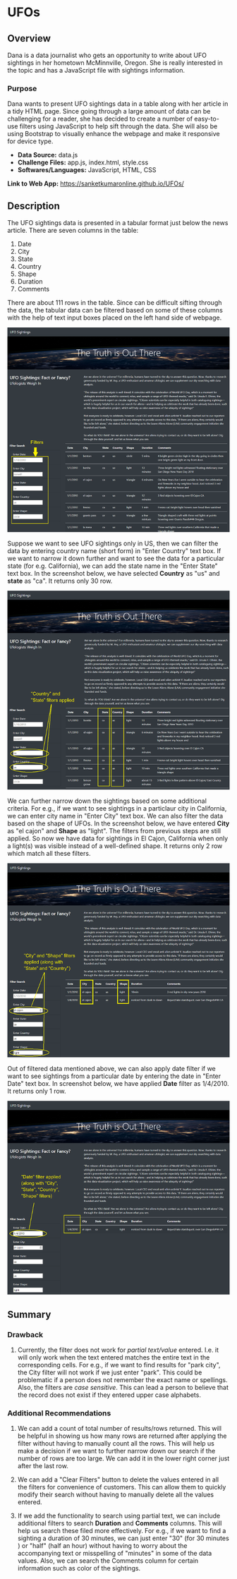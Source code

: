 # UFOs

## Overview

Dana is a data journalist who gets an opportunity to write about UFO sightings in her hometown McMinnville, Oregon. She is really interested in the topic and has a JavaScript file with sightings information. 

### Purpose

Dana wants to present UFO sightings data in a table along with her article in a tidy HTML page. Since going through a large amount of data can be challenging for a reader, she has decided to create a number of easy-to-use filters using JavaScript to help sift through the data. She will also be using Bootstrap to visually enhance the webpage and make it responsive for device type.

* **Data Source:** data.js
* **Challenge Files:** app.js, index.html, style.css
* **Softwares/Languages:** JavaScript, HTML, CSS

**Link to Web App:** https://sanketkumaronline.github.io/UFOs/

## Description

The UFO sightings data is presented in a tabular format just below the news article. There are seven columns in the table:

1. Date 
2. City
3. State
4. Country
5. Shape
6. Duration
7. Comments

There are about 111 rows in the table. Since can be difficult sifting through the data, the tabular data can be filtered based on some of these columns with the help of text input boxes placed on the left hand side of webpage. 

![unfiltered webpage](./static/images/unfiltered.png)

Suppose we want to see UFO sightings only in US, then we can filter the data by entering country name (short form) in "Enter Country" text box. If we want to narrow it down further and want to see the data for a particular state (for e.g. California), we can add the state name in the "Enter State" text box. In the screenshot below, we have selected **Country** as "us" and **state** as "ca". It returns only 30 row. 

![country-state](./static/images/country-state.png)

We can further narrow down the sightings based on some additional criteria. For e.g., if we want to see sightings in a particlaur city in California, we can enter city name in "Enter City" text box. We can also filter the data based on the shape of UFOs. In the screenshot below, we have entered **City** as "el cajon" and **Shape** as "light". The filters from previous steps are still applied. So now we have data for sightings in El Cajon, California when only a light(s) was visible instead of a well-defined shape. It returns only 2 row which match all these filters. 

![city-shape](./static/images/city-shape.png)

Out of filtered data mentioned above, we can also apply date filter if we want to see sightings from a particular date by entering the date in "Enter Date" text box. In screenshot below, we have applied **Date** filter as 1/4/2010. It returns only 1 row. 

![date](./static/images/date.png)


## Summary

### Drawback

1. Currently, the filter does not work for *partial text/value* entered. I.e. it will only work when the text entered matches the entire text in the corresponding cells. For e.g., if we want to find results for "park city", the City filter will not work if we just enter "park". This could be problematic if a person does not remember the exact name or spellings. Also, the filters are *case sensitive*. This can lead a person to believe that the record does not exist if they entered upper case alphabets. 

### Additional Recommendations

1. We can add a count of total number of results/rows returned. This will be helpful in showing us how many rows are returned after applying the filter without having to manually count all the rows. This will help us make a decision if we want to further narrow down our search if the number of rows are too large. We can add it in the lower right corner just after the last row.

2. We can add a "Clear Filters" button to delete the values entered in all the filters for convenience of customers. This can allow them to quickly modify their search without having to manually delete all the values entered. 

3. If we add the functionality to search using partial text, we can include additional filters to search **Duration** and **Comments** columns. This will help us search these filed more effectively. For e.g., if we want to find a sighting a duration of 30 minutes, we can just enter "30" (for 30 minutes ) or "half" (half an hour) without having to worry about the accompanying text or misspelling of "minutes" in some of the data values. Also, we can search the Comments column for certain information such as color of the sightings.

